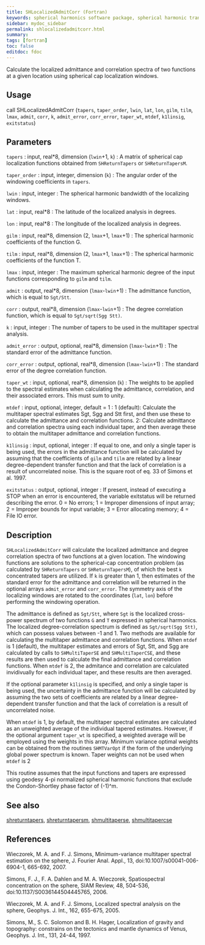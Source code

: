 ```yaml
---
title: SHLocalizedAdmitCorr (Fortran)
keywords: spherical harmonics software package, spherical harmonic transform, legendre functions, multitaper spectral analysis, fortran, Python, gravity, magnetic field
sidebar: mydoc_sidebar
permalink: shlocalizedadmitcorr.html
summary:
tags: [fortran]
toc: false
editdoc: fdoc
---
```


Calculate the localized admittance and correlation spectra of two functions at a given location using spherical cap localization windows.

## Usage

call SHLocalizedAdmitCorr (`tapers`, `taper_order`, `lwin`, `lat`, `lon`, `gilm`, `tilm`, `lmax`, `admit`, `corr`, `k`, `admit_error`, `corr_error`, `taper_wt`, `mtdef`, `k1linsig`, `exitstatus`)

## Parameters

`tapers` : input, real\*8, dimension (`lwin`+1, `k`)
:   A matrix of spherical cap localization functions obtained from `SHReturnTapers` or `SHReturnTapersM`.

`taper_order` : input, integer, dimension (`k`)
:   The angular order of the windowing coefficients in `tapers`.

`lwin` : input, integer
:   The spherical harmonic bandwidth of the localizing windows.

`lat` : input, real\*8
:   The latitude of the localized analysis in degrees.

`lon` : input, real\*8
:   The longitude of the localized analysis in degrees.

`gilm` : input, real\*8, dimension (2, `lmax`+1, `lmax`+1)
:   The spherical harmonic coefficients of the function G.

`tilm` : input, real\*8, dimension (2, `lmax`+1, `lmax`+1)
:   The spherical harmonic coefficients of the function T.

`lmax` : input, integer
:   The maximum spherical harmonic degree of the input functions corresponding to `gilm` and `tilm`.

`admit` : output, real\*8, dimension (`lmax`-`lwin`+1)
:   The admittance function, which is equal to `Sgt/Stt`.

`corr` : output, real\*8, dimension (`lmax`-`lwin`+1)
:   The degree correlation function, which is equal to `Sgt/sqrt(Sgg Stt)`.

`k` : input, integer
:   The number of tapers to be used in the multitaper spectral analysis.

`admit_error` : output, optional, real\*8, dimension (`lmax`-`lwin`+1)
:   The standard error of the admittance function.

`corr_error` : output, optional, real\*8, dimension (`lmax`-`lwin`+1)
:   The standard error of the degree correlation function.

`taper_wt` : input, optional, real\*8, dimension (`k`)
:   The weights to be applied to the spectral estimates when calculating the admittance, correlation, and their associated errors. This must sum to unity.

`mtdef` : input, optional, integer, default = 1
:   1 (default): Calculate the multitaper spectral estimates Sgt, Sgg and Stt first, and then use these to calculate the admittance and correlation functions. 2: Calculate admittance and correlation spectra using each individual taper, and then average these to obtain the multitaper admittance and correlation functions.

`k1linsig` : input, optional, integer
:   If equal to one, and only a single taper is being used, the errors in the admittance function will be calculated by assuming that the coefficients of `gilm` and `tilm` are related by a linear degree-dependent transfer function and that the lack of correlation is a result of uncorrelated noise. This is the square root of eq. 33 of Simons et al. 1997.

`exitstatus` : output, optional, integer
:   If present, instead of executing a STOP when an error is encountered, the variable exitstatus will be returned describing the error. 0 = No errors; 1 = Improper dimensions of input array; 2 = Improper bounds for input variable; 3 = Error allocating memory; 4 = File IO error.

## Description

`SHLocalizedAdmitCorr` will calculate the localized admittance and degree correlation spectra of two functions at a given location. The windowing functions are solutions to the spherical-cap concentration problem (as calculated by `SHReturnTapers` or `SHReturnTapersM`), of which the best `k` concentrated tapers are utilized. If `k` is greater than 1, then estimates of the standard error for the admittance and correlation will be returned in the optional arrays `admit_error` and `corr_error`. The symmetry axis of the localizing windows are rotated to the coordinates (`lat`, `lon`) before performing the windowing operation.

The admittance is defined as `Sgt/Stt`, where `Sgt` is the localized cross-power spectrum of two functions `G` and `T` expressed in spherical harmonics. The localized degree-correlation spectrum is defined as `Sgt/sqrt(Sgg Stt)`, which can possess values between -1 and 1. Two methods are available for calculating the multitaper admittance and correlation functions. When `mtdef` is 1 (default), the multitaper estimates and errors of Sgt, Stt, and Sgg are calculated by calls to `SHMultiTaperSE` and `SHMultiTaperCSE`, and these results are then used to calculate the final admittance and correlation functions. When `mtdef` is 2, the admitance and correlation are calculated invidivually for each individual taper, and these results are then averaged.

If the optional parameter `k1linsig` is specified, and only a single taper is being used, the uncertainty in the admittance function will be calculated by assuming the two sets of coefficients are related by a linear degree-dependent transfer function and that the lack of correlation is a result of uncorrelated noise.

When `mtdef` is 1, by default, the multitaper spectral estimates are calculated as an unweighted average of the individual tapered estimates. However, if the optional argument `taper_wt` is specified, a weighted average will be employed using the weights in this array. Minimum variance optimal weights can be obtained from the routines `SHMTVarOpt` if the form of the underlying global power spectrum is known. Taper weights can not be used when `mtdef` is 2

This routine assumes that the input functions and tapers are expressed using geodesy 4-pi normalized spherical harmonic functions that exclude the  Condon-Shortley phase factor of (-1)^m.

## See also

[shreturntapers](shreturntapers.html), [shreturntapersm](shreturntapersm.html), [shmultitaperse](shmultitaperse.html), [shmultitapercse](shmultitapercse.html)

## References

Wieczorek, M. A. and F. J. Simons, Minimum-variance multitaper spectral estimation on the sphere, J. Fourier Anal. Appl., 13, doi:10.1007/s00041-006-6904-1, 665-692, 2007.

Simons, F. J., F. A. Dahlen and M. A. Wieczorek, Spatiospectral concentration on the sphere, SIAM Review, 48, 504-536, doi:10.1137/S0036144504445765, 2006. 

Wieczorek, M. A. and F. J. Simons, Localized spectral analysis on the sphere, 
Geophys. J. Int., 162, 655-675, 2005.

Simons, M., S. C. Solomon and B. H. Hager, Localization of gravity and topography: constrains on the tectonics and mantle dynamics of Venus, Geophys. J. Int., 131, 24-44, 1997.
